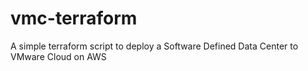 # vmc-terraform
A simple terraform script to deploy a Software Defined Data Center to VMware Cloud on AWS
